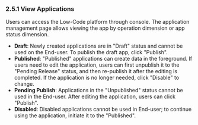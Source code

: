 

### 2.5.1 View Applications

Users can access the Low-Code platform through console. The application management page allows viewing the app by operation dimension or app status dimension.

- **Draft**: Newly created applications are in "Draft" status and cannot be used on the End-user. To publish the draft app, click "Publish".
- **Published**: "Published" applications can create data in the foreground. If users need to edit the application, users can first unpublish it to the "Pending Release" status, and then re-publish it after the editing is completed. If the application is no longer needed, click "Disable" to change.
- **Pending Publish**: Applications in the "Unpublished" status cannot be used in the End-user. After editing the application, users can click "Publish".
- **Disabled**: Disabled applications cannot be used in End-user; to continue using the application, initiate it to the "Published".
